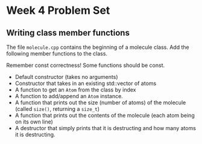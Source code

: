 Week 4 Problem Set
==================


Writing class member functions
------------------------------

The file `molecule.cpp` contains the beginning of a molecule class. Add the following
member functions to the class.

Remember const correctness! Some functions should be const.

* Default constructor (takes no arguments)
* Constructor that takes in an existing std::vector of atoms
* A function to get an `Atom` from the class by index
* A function to add/append an `Atom` instance.
* A function that prints out the size (number of atoms) of the molecule (called `size()`, returning a `size_t`)
* A function that prints out the contents of the molecule (each atom being on its own line)
* A destructor that simply prints that it is destructing and how many atoms it is destructing.
